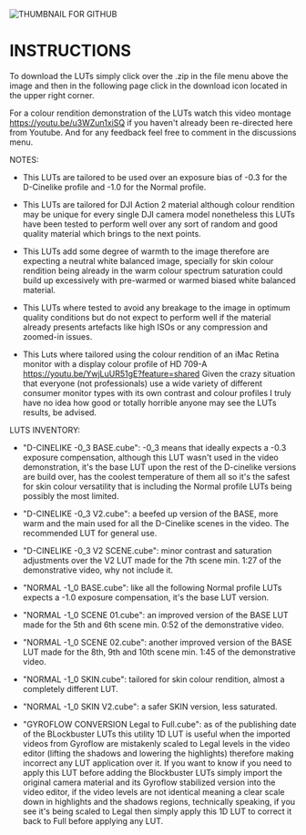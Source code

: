 ![THUMBNAIL FOR GITHUB](https://github.com/IRCGraphic/D-CINELIKE-AND-NORMAL-BLOCKBUSTER-LUT/assets/113941057/e6f190df-de00-4c56-9cd2-f3cd11eee20f)
# INSTRUCTIONS
To download the LUTs simply click over the .zip in the file menu above the image and then in the following page click in the download icon located in the upper right corner.

For a colour rendition demonstration of the LUTs watch this video montage https://youtu.be/u3WZun1xiSQ if you haven't already been re-directed here from Youtube. And for any feedback feel free to comment in the discussions menu.

NOTES: 
- This LUTs are tailored to be used over an exposure bias of -0.3 for the D-Cinelike profile and -1.0 for the Normal profile.

- This LUTs are tailored for DJI Action 2 material although colour rendition may be unique for every single DJI camera model nonetheless this LUTs have been tested to perform well over any sort of random and good quality material which brings to the next points.

- This LUTs add some degree of warmth to the image therefore are expecting a neutral white balanced image, specially for skin colour rendition being already in the warm colour spectrum saturation could build up excessively with pre-warmed or warmed biased white balanced material.

- This LUTs where tested to avoid any breakage to the image in optimum quality conditions but do not expect to perform well if the material already presents artefacts like high ISOs or any compression and zoomed-in issues.

- This Luts where tailored using the colour rendition of an iMac Retina monitor with a display colour profile of HD 709-A https://youtu.be/YwjLuUR51gE?feature=shared Given the crazy situation that everyone (not professionals) use a wide variety of different consumer monitor types with its own contrast and colour profiles I truly have no idea how good or totally horrible anyone may see the LUTs results, be advised.

LUTS INVENTORY:
- "D-CINELIKE -0_3 BASE.cube": -0_3 means that ideally expects a -0.3 exposure compensation, although this LUT wasn't used in the video demonstration, it's the base LUT upon the rest of the D-cinelike versions are build over, has the coolest temperature of them all so it's the safest for skin colour versatility that is including the Normal profile LUTs being possibly the most limited.

- "D-CINELIKE -0_3 V2.cube": a beefed up version of the BASE, more warm and the main used for all the D-Cinelike scenes in the video. The recommended LUT for general use.

- "D-CINELIKE -0_3 V2 SCENE.cube": minor contrast and saturation adjustments over the V2 LUT made for the 7th scene min. 1:27 of the demonstrative video, why not include it.

- "NORMAL -1_0 BASE.cube": like all the following Normal profile LUTs expects a -1.0 exposure compensation, it's the base LUT version.

- "NORMAL -1_0 SCENE 01.cube": an improved version of the BASE LUT made for the 5th and 6th scene min. 0:52 of the demonstrative video.

- "NORMAL -1_0 SCENE 02.cube": another improved version of the BASE LUT made for the 8th, 9th and 10th scene min. 1:45 of the demonstrative video.

- "NORMAL -1_0 SKIN.cube": tailored for skin colour rendition, almost a completely different LUT.

- "NORMAL -1_0 SKIN V2.cube": a safer SKIN version, less saturated.

- "GYROFLOW CONVERSION Legal to Full.cube": as of the publishing date of the BLockbuster LUTs this utility 1D LUT is useful when the imported videos from Gyroflow are mistakenly scaled to Legal levels in the video editor (lifting the shadows and lowering the highlights) therefore making incorrect any LUT application over it. If you want to know if you need to apply this LUT before adding the Blockbuster LUTs simply import the original camera material and its Gyroflow stabilized version into the video editor, if the video levels are not identical meaning a clear scale down in highlights and the shadows regions, technically speaking, if you see it's being scaled to Legal then simply apply this 1D LUT to correct it back to Full before applying any LUT.
